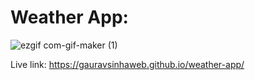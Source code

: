 # Weather App:

![ezgif com-gif-maker (1)](https://user-images.githubusercontent.com/75125943/104107369-91131c00-52e1-11eb-8d62-1664022d446c.gif)

 Live link: https://gauravsinhaweb.github.io/weather-app/


